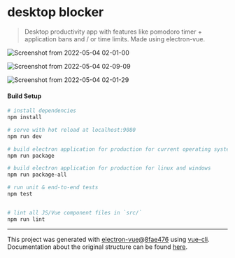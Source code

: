 # desktop blocker

> Desktop productivity app with features like pomodoro timer + application bans and / or time limits. Made using electron-vue.

![Screenshot from 2022-05-04 02-01-00](https://user-images.githubusercontent.com/11241733/166514823-abc4d95b-7d35-4c76-87fa-b0e7abae106b.png)

![Screenshot from 2022-05-04 02-09-09](https://user-images.githubusercontent.com/11241733/166515782-62f7d6ac-268e-4198-89c9-68488d22ed72.png)

![Screenshot from 2022-05-04 02-01-29](https://user-images.githubusercontent.com/11241733/166514840-c702841b-9e1e-4007-8987-4d8f81106b11.png)

#### Build Setup

``` bash
# install dependencies
npm install

# serve with hot reload at localhost:9080
npm run dev

# build electron application for production for current operating system
npm run package

# build electron application for production for linux and windows
npm run package-all

# run unit & end-to-end tests
npm test


# lint all JS/Vue component files in `src/`
npm run lint

```

---

This project was generated with [electron-vue](https://github.com/SimulatedGREG/electron-vue)@[8fae476](https://github.com/SimulatedGREG/electron-vue/tree/8fae4763e9d225d3691b627e83b9e09b56f6c935) using [vue-cli](https://github.com/vuejs/vue-cli). Documentation about the original structure can be found [here](https://simulatedgreg.gitbooks.io/electron-vue/content/index.html).
